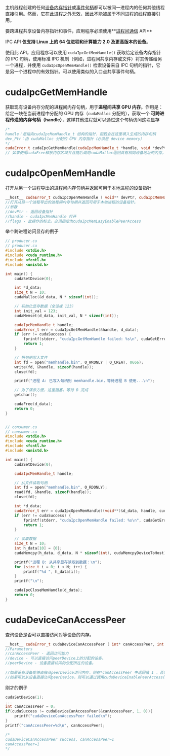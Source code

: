 主机线程创建的任何[设备内存指针](https://zhida.zhihu.com/search?content_id=174095862&content_type=Article&match_order=1&q=设备内存指针&zhida_source=entity)或[事件句柄](https://zhida.zhihu.com/search?content_id=174095862&content_type=Article&match_order=1&q=事件句柄&zhida_source=entity)都可以被同一进程内的任何其他线程直接引用。然而，它在此进程之外无效，因此不能被属于不同进程的线程直接引用。

要跨进程共享设备内存指针和事件，应用程序必须使用**[进程间通信](https://zhida.zhihu.com/search?content_id=174095862&content_type=Article&match_order=1&q=进程间通信&zhida_source=entity) API**

IPC API **仅支持 Linux 上的 64 位进程和计算能力 2.0 及更高版本的设备**。

使用此 API，应用程序可以使用 `cudaIpcGetMemHandle()` 获取给定设备内存指针的 IPC 句柄，使用标准 IPC 机制（例如，进程间共享内存或文件）将其传递给另一个进程，并使用 `cudaIpcOpenMemHandle()` 检索设备来自 IPC 句柄的指针，它是另一个进程中的有效指针。可以使用类似的入口点共享事件句柄。

# **cudaIpcGetMemHandle**

获取现有设备内存分配的进程间内存句柄，用于**进程间共享 GPU 内存**。作用是：给定一块在当前进程中分配的 GPU 内存（`cudaMalloc` 分配的），获取一个 **可跨进程传递的内存句柄（handle）**，这样其他进程就可以通过这个句柄访问这块显存

```c++
/*
handle：是指向cudaIpcMemHandle_t 结构的指针，函数会在这里填入生成的内存句柄
dev_Ptr：由 cudaMalloc 分配的 GPU 内存指针（必须是 device memory）
*/
cudaError_t cudaIpcGetMemHandle(cudaIpcMemHandle_t *handle, void *devPtr);
// 如果使用cudaFree释放内存区域并且随后调用cudaMalloc返回具有相同设备地址的内存，则cudaIpcGetMemHandle将返回新内存的唯一句柄。
```

# **cudaIpcOpenMemHandle**

打开从另一个进程导出的进程间内存句柄并返回可用于本地进程的设备指针

```c++
__host__ cudaError_t cudaIpcOpenMemHandle ( void** devPtr, cudaIpcMemHandle_t handle, unsigned int  flags )
//打开从另一个进程导出的进程间内存句柄并返回可用于本地进程的设备指针。
//参数
//devPtr - 返回设备指针
//handle - cudaIpcMemHandle 打开
//flags - 此操作的标志。必须指定为cudaIpcMemLazyEnablePeerAccess
```

举个跨进程访问显存的例子

```c++
// producer.cu
// producer.cu
#include <stdio.h>
#include <cuda_runtime.h>
#include <fcntl.h>
#include <unistd.h>

int main() {
    cudaSetDevice(0);

    int *d_data;
    size_t N = 10;
    cudaMalloc(&d_data, N * sizeof(int));

    // 初始化显存数据（全设成 123）
    int init_val = 123;
    cudaMemset(d_data, init_val, N * sizeof(int));

    cudaIpcMemHandle_t handle;
    cudaError_t err = cudaIpcGetMemHandle(&handle, d_data);
    if (err != cudaSuccess) {
        fprintf(stderr, "cudaIpcGetMemHandle failed: %s\n", cudaGetErrorString(err));
        return 1;
    }

    // 把句柄写入文件
    int fd = open("memhandle.bin", O_WRONLY | O_CREAT, 0666);
    write(fd, &handle, sizeof(handle));
    close(fd);

    printf("进程 A: 已写入句柄到 memhandle.bin，等待进程 B 使用...\n");

    // 为了演示方便，这里阻塞，等待 B 完成
    getchar();

    cudaFree(d_data);
    return 0;
}


// consumer.cu
// consumer.cu
#include <stdio.h>
#include <cuda_runtime.h>
#include <fcntl.h>
#include <unistd.h>

int main() {
    cudaSetDevice(0);

    cudaIpcMemHandle_t handle;

    // 从文件读取句柄
    int fd = open("memhandle.bin", O_RDONLY);
    read(fd, &handle, sizeof(handle));
    close(fd);

    int *d_data;
    cudaError_t err = cudaIpcOpenMemHandle((void**)&d_data, handle, cudaIpcMemLazyEnablePeerAccess);
    if (err != cudaSuccess) {
        fprintf(stderr, "cudaIpcOpenMemHandle failed: %s\n", cudaGetErrorString(err));
        return 1;
    }

    // 读取数据
    size_t N = 10;
    int h_data[10] = {0};
    cudaMemcpy(h_data, d_data, N * sizeof(int), cudaMemcpyDeviceToHost);

    printf("进程 B: 从共享显存读取到数据：\n");
    for (size_t i = 0; i < N; i++) {
        printf("%d ", h_data[i]);
    }
    printf("\n");

    cudaIpcCloseMemHandle(d_data);
    return 0;
}
```



# **cudaDeviceCanAccessPeer**

查询设备是否可以直接访问对等设备的内存。

```c++
__host__ cudaError_t cudaDeviceCanAccessPeer ( int* canAccessPeer, int  device, int  peerDevice )
//Parameters
//canAccessPeer - 返回访问能力
//device - 可以直接访问peerDevice上的分配的设备。
//peerDevice - 设备直接访问的分配所在的设备。
    
//如果设备设备能够直接从peerDevice访问内存，则在*canAccessPeer 中返回值 1 ，否则返回0。
//如果可以从设备直接访问peerDevice，则可以通过调用cudaDeviceEnablePeerAccess()来启用访问。
```

刚才的例子

```c++
cudaSetDevice(1);
...
int canAccessPeer = 0;
if(cudaSuccess != cudaDeviceCanAccessPeer(&canAccessPeer, 1, 0)){
    printf("cudaDeviceCanAccessPeer failed\n");
}
printf("canAccessPeer=%d\n", canAccessPeer);

/*
cudaDeviceCanAccessPeer success, canAccessPeer=1
canAccessPeer=1
*/

```

